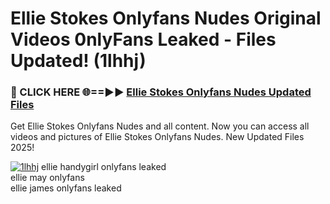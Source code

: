 # Ellie Stokes Onlyfans Nudes Original Videos 0nlyFans Leaked - Files Updated! (1lhhj)

<h3>🔴 CLICK HERE 🌐==►► <a href="https://tinyurl.com/x26r9saj" rel="nofollow">Ellie Stokes Onlyfans Nudes Updated Files</a></h3>

Get Ellie Stokes Onlyfans Nudes and all content. Now you can access all videos and pictures of Ellie Stokes Onlyfans Nudes. New Updated Files 2025!

[![1lhhj](https://i.imgur.com/LkgZPqh.gif)](https://tinyurl.com/x26r9saj)
ellie handygirl onlyfans leaked<br>
ellie may onlyfans<br>
ellie james onlyfans leaked